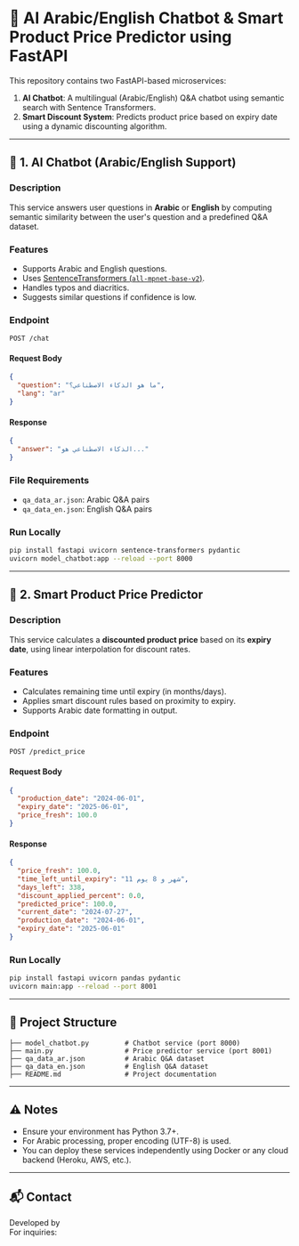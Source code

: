 # 🧠 AI Arabic/English Chatbot & Smart Product Price Predictor using FastAPI

This repository contains two FastAPI-based microservices:

1. **AI Chatbot**: A multilingual (Arabic/English) Q&A chatbot using semantic search with Sentence Transformers.
2. **Smart Discount System**: Predicts product price based on expiry date using a dynamic discounting algorithm.

---

## 🧠 1. AI Chatbot (Arabic/English Support)

### Description
This service answers user questions in **Arabic** or **English** by computing semantic similarity between the user's question and a predefined Q&A dataset.

### Features
- Supports Arabic and English questions.
- Uses [SentenceTransformers (`all-mpnet-base-v2`)](https://www.sbert.net/docs/pretrained_models.html).
- Handles typos and diacritics.
- Suggests similar questions if confidence is low.

### Endpoint

```
POST /chat
```

#### Request Body
```json
{
  "question": "ما هو الذكاء الاصطناعي؟",
  "lang": "ar"
}
```

#### Response
```json
{
  "answer": "الذكاء الاصطناعي هو..."
}
```

### File Requirements
- `qa_data_ar.json`: Arabic Q&A pairs
- `qa_data_en.json`: English Q&A pairs

### Run Locally

```bash
pip install fastapi uvicorn sentence-transformers pydantic
uvicorn model_chatbot:app --reload --port 8000
```

---

## 🧮 2. Smart Product Price Predictor

### Description
This service calculates a **discounted product price** based on its **expiry date**, using linear interpolation for discount rates.

### Features
- Calculates remaining time until expiry (in months/days).
- Applies smart discount rules based on proximity to expiry.
- Supports Arabic date formatting in output.

### Endpoint

```
POST /predict_price
```

#### Request Body
```json
{
  "production_date": "2024-06-01",
  "expiry_date": "2025-06-01",
  "price_fresh": 100.0
}
```

#### Response
```json
{
  "price_fresh": 100.0,
  "time_left_until_expiry": "11 شهر و 8 يوم",
  "days_left": 338,
  "discount_applied_percent": 0.0,
  "predicted_price": 100.0,
  "current_date": "2024-07-27",
  "production_date": "2024-06-01",
  "expiry_date": "2025-06-01"
}
```

### Run Locally

```bash
pip install fastapi uvicorn pandas pydantic
uvicorn main:app --reload --port 8001
```

---

## 🧳 Project Structure

```
├── model_chatbot.py         # Chatbot service (port 8000)
├── main.py                  # Price predictor service (port 8001)
├── qa_data_ar.json          # Arabic Q&A dataset
├── qa_data_en.json          # English Q&A dataset
├── README.md                # Project documentation
```

---

## ⚠️ Notes
- Ensure your environment has Python 3.7+.
- For Arabic processing, proper encoding (UTF-8) is used.
- You can deploy these services independently using Docker or any cloud backend (Heroku, AWS, etc.).

---

## 📬 Contact
Developed by   
For inquiries: 

